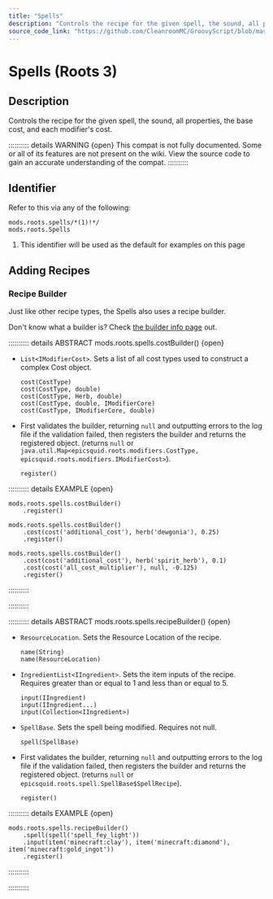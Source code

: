 ```yaml
---
title: "Spells"
description: "Controls the recipe for the given spell, the sound, all properties, the base cost, and each modifier's cost."
source_code_link: "https://github.com/CleanroomMC/GroovyScript/blob/master/src/main/java/com/cleanroommc/groovyscript/compat/mods/roots/Spells.java"
---
```


# Spells (Roots 3)

## Description

Controls the recipe for the given spell, the sound, all properties, the base cost, and each modifier's cost.

:::::::::: details WARNING {open}
This compat is not fully documented. Some or all of its features are not present on the wiki. View the source code to gain an accurate understanding of the compat.
::::::::::

## Identifier

Refer to this via any of the following:

```groovy:no-line-numbers {1}
mods.roots.spells/*(1)!*/
mods.roots.Spells
```

1. This identifier will be used as the default for examples on this page

## Adding Recipes

### Recipe Builder

Just like other recipe types, the Spells also uses a recipe builder.

Don't know what a builder is? Check [the builder info page](../../../groovy/builder.md) out.

:::::::::: details ABSTRACT mods.roots.spells.costBuilder() {open}
- `List<IModifierCost>`. Sets a list of all cost types used to construct a complex Cost object.

    ```groovy:no-line-numbers
    cost(CostType)
    cost(CostType, double)
    cost(CostType, Herb, double)
    cost(CostType, double, IModifierCore)
    cost(CostType, IModifierCore, double)
    ```

- First validates the builder, returning `null` and outputting errors to the log file if the validation failed, then registers the builder and returns the registered object. (returns `null` or `java.util.Map<epicsquid.roots.modifiers.CostType, epicsquid.roots.modifiers.IModifierCost>`).

    ```groovy:no-line-numbers
    register()
    ```

:::::::::: details EXAMPLE {open}
```groovy:no-line-numbers
mods.roots.spells.costBuilder()
    .register()

mods.roots.spells.costBuilder()
    .cost(cost('additional_cost'), herb('dewgonia'), 0.25)
    .register()

mods.roots.spells.costBuilder()
    .cost(cost('additional_cost'), herb('spirit_herb'), 0.1)
    .cost(cost('all_cost_multiplier'), null, -0.125)
    .register()
```

::::::::::

::::::::::

:::::::::: details ABSTRACT mods.roots.spells.recipeBuilder() {open}
- `ResourceLocation`. Sets the Resource Location of the recipe.

    ```groovy:no-line-numbers
    name(String)
    name(ResourceLocation)
    ```

- `IngredientList<IIngredient>`. Sets the item inputs of the recipe. Requires greater than or equal to 1 and less than or equal to 5.

    ```groovy:no-line-numbers
    input(IIngredient)
    input(IIngredient...)
    input(Collection<IIngredient>)
    ```

- `SpellBase`. Sets the spell being modified. Requires not null.

    ```groovy:no-line-numbers
    spell(SpellBase)
    ```

- First validates the builder, returning `null` and outputting errors to the log file if the validation failed, then registers the builder and returns the registered object. (returns `null` or `epicsquid.roots.spell.SpellBase$SpellRecipe`).

    ```groovy:no-line-numbers
    register()
    ```

:::::::::: details EXAMPLE {open}
```groovy:no-line-numbers
mods.roots.spells.recipeBuilder()
    .spell(spell('spell_fey_light'))
    .input(item('minecraft:clay'), item('minecraft:diamond'), item('minecraft:gold_ingot'))
    .register()
```

::::::::::

::::::::::

